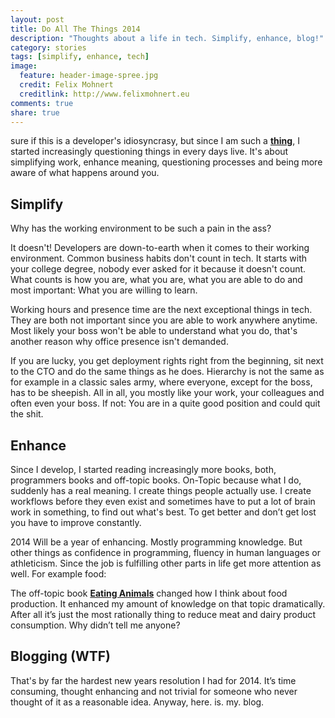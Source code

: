 ```yaml
---
layout: post
title: Do All The Things 2014
description: "Thoughts about a life in tech. Simplify, enhance, blog!"
category: stories
tags: [simplify, enhance, tech]
image:
  feature: header-image-spree.jpg
  credit: Felix Mohnert
  creditlink: http://www.felixmohnert.eu
comments: true
share: true
---
```


sure if this is a developer's idiosyncrasy, but since I am such a [**thing**](/hi), I started increasingly questioning things in every days live. It's about simplifying work, enhance meaning, questioning processes and being more aware of what happens around you.

## Simplify

Why has the working environment to be such a pain in the ass?

It doesn't! Developers are down-to-earth when it comes to their working environment. Common business habits don't count in tech. It starts with your college degree, nobody ever asked for it because it doesn't count. What counts is how you are, what you are, what you are able to do and most important: What you are willing to learn.

Working hours and presence time are the next exceptional things in tech. They are both not important since you are able to work anywhere anytime. Most likely your boss won't be able to understand what you do, that's another reason why office presence isn't demanded.

If you are lucky, you get deployment rights right from the beginning, sit next to the CTO and do the same things as he does. Hierarchy is not the same as for example in a classic sales army, where everyone, except for the boss, has to be sheepish. All in all, you mostly like your work, your colleagues and often even your boss. If not: You are in a quite good position and could quit the shit.

## Enhance

Since I develop, I started reading increasingly more books, both, programmers books and off-topic books. On-Topic because what I do, suddenly has a real meaning. I create things people actually use. I create workflows before they even exist and sometimes have to put a lot of brain work in something, to find out what's best. To get better and don’t get lost you have to improve constantly.

2014 Will be a year of enhancing. Mostly programming knowledge. But other things as confidence in programming, fluency in human languages or athleticism. Since the job is fulfilling other parts in life get more attention as well. For example food:

The off-topic book [**Eating Animals**](https://readmill.com/books/sample-of-eating-animals) changed how I think about food production. It enhanced my amount of knowledge on that topic dramatically. After all it’s just the most rationally thing to reduce meat and dairy product consumption. Why didn’t tell me anyone?


## Blogging (WTF)

That's by far the hardest new years resolution I had for 2014. It’s time consuming, thought enhancing and not trivial for someone who never thought of it as a reasonable idea. Anyway, here. is. my. blog.